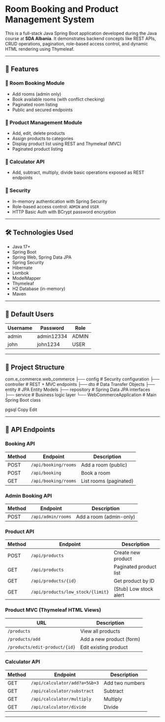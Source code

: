 # Room Booking and Product Management System

This is a full-stack Java Spring Boot application developed during the Java course at **SDA Albania**. It demonstrates backend concepts like REST APIs, CRUD operations, pagination, role-based access control, and dynamic HTML rendering using Thymeleaf.

---

## 📌 Features

### 🏨 Room Booking Module
- Add rooms (admin only)
- Book available rooms (with conflict checking)
- Paginated room listing
- Public and secured endpoints

### 🛒 Product Management Module
- Add, edit, delete products
- Assign products to categories
- Display product list using REST and Thymeleaf (MVC)
- Paginated product listing

### 🧮 Calculator API
- Add, subtract, multiply, divide basic operations exposed as REST endpoints

### 🔐 Security
- In-memory authentication with Spring Security
- Role-based access control: `ADMIN` and `USER`
- HTTP Basic Auth with BCrypt password encryption

---

## 🛠 Technologies Used

- Java 17+
- Spring Boot
- Spring Web, Spring Data JPA
- Spring Security
- Hibernate
- Lombok
- ModelMapper
- Thymeleaf
- H2 Database (in-memory)
- Maven

---

## 🔐 Default Users

| Username | Password   | Role  |
|----------|------------|-------|
| admin    | admin12334 | ADMIN |
| john     | john1234   | USER  |

---

## 📁 Project Structure

com.e_commerce.web_commerce
├── config # Security configuration
├── controller # REST + MVC endpoints
├── dto # Data Transfer Objects
├── entity # JPA Entity Models
├── repository # Spring Data JPA interfaces
├── service # Business logic layer
└── WebCommerceApplication # Main Spring Boot class

pgsql
Copy
Edit

---

## 🔗 API Endpoints

### Booking API
| Method | Endpoint | Description |
|--------|----------|-------------|
| POST   | `/api/booking/rooms` | Add a room (public) |
| POST   | `/api/booking` | Book a room |
| GET    | `/api/booking/rooms` | List rooms (paginated) |

### Admin Booking API
| Method | Endpoint | Description |
|--------|----------|-------------|
| POST   | `/api/admin/rooms` | Add a room (admin-only) |

### Product API
| Method | Endpoint | Description |
|--------|----------|-------------|
| POST   | `/api/products` | Create new product |
| GET    | `/api/products` | Paginated product list |
| GET    | `/api/products/{id}` | Get product by ID |
| GET    | `/api/products/low_stock/{limit}` | (Stub) Low stock alert |

### Product MVC (Thymeleaf HTML Views)
| URL | Description |
|-----|-------------|
| `/products` | View all products |
| `/products/add` | Add a new product (form) |
| `/products/edit-product/{id}` | Edit existing product |

### Calculator API
| Method | Endpoint | Description |
|--------|----------|-------------|
| GET    | `/api/calculator/add?a=5&b=3` | Add two numbers |
| GET    | `/api/calculator/substract` | Subtract |
| GET    | `/api/calculator/multiply` | Multiply |
| GET    | `/api/calculator/divide` | Divide |

---

